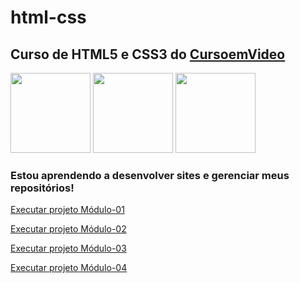 # html-css

<h2>Curso de <strong>HTML5 e CSS3</strong> do <a href="https://www.cursoemvideo.com" target="_blank">CursoemVideo</a></h2>

<p align="left">
<img src="https://icons.iconarchive.com/icons/simpleicons-team/simple/128/html5-icon.png" width="128" height="128">

<img src="https://icons.iconarchive.com/icons/simpleicons-team/simple/128/css3-icon.png" width="128" height="128">

<img src="https://icons.iconarchive.com/icons/simpleicons-team/simple/128/javascript-icon.png" width="128" height="128">
</p>

<p align="right">
<h3>Estou aprendendo a desenvolver sites e gerenciar meus repositórios!</h3>

<a href="https://mateusleguir.github.io/projeto-android" target="_blank">Executar projeto Módulo-01</a><br>

<a href="https://mateusleguir.github.io/projeto-cordel" target="_blank">Executar projeto Módulo-02</a><br>

<a href="https://mateusleguir.github.io/projeto-social" target="blank">Executar projeto Módulo-03</a>

<a href="https://mateusleguir.github.io/projeto-login" target="blank">Executar projeto Módulo-04</a>

</p>
